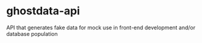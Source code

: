 # ghostdata-api
API that generates fake data for mock use in front-end development and/or database population
